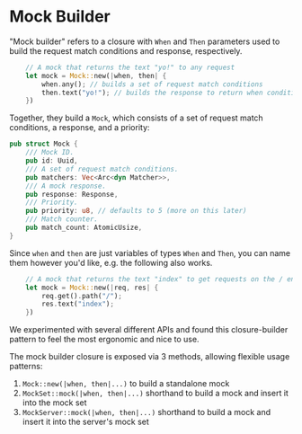 # Mock Builder

"Mock builder" refers to a closure with `When` and `Then` parameters used to build the request match conditions and response, respectively. 

```rust
    // A mock that returns the text "yo!" to any request
    let mock = Mock::new(|when, then| {
        when.any(); // builds a set of request match conditions
        then.text("yo!"); // builds the response to return when conditions are matched
    })
```

Together, they build a `Mock`, which consists of a set of request match conditions, a response, and a priority:

```rust
pub struct Mock {
    /// Mock ID.
    pub id: Uuid,
    /// A set of request match conditions.
    pub matchers: Vec<Arc<dyn Matcher>>,
    /// A mock response.
    pub response: Response,
    /// Priority.
    pub priority: u8, // defaults to 5 (more on this later)
    /// Match counter.
    pub match_count: AtomicUsize,
}
```

Since `when` and `then` are just variables of types `When` and `Then`, you can name them however you'd like, e.g. the following also works.

```rust
    // A mock that returns the text "index" to get requests on the / endpoint
    let mock = Mock::new(|req, res| {
        req.get().path("/");
        res.text("index");
    })
```

We experimented with several different APIs and found this closure-builder pattern to feel the most ergonomic and nice to use.

The mock builder closure is exposed via 3 methods, allowing flexible usage patterns:

1. `Mock::new(|when, then|...)` to build a standalone mock
2. `MockSet::mock(|when, then|...)` shorthand to build a mock and insert it into the mock set
3. `MockServer::mock(|when, then|...)` shorthand to build a mock and insert it into the server's mock set